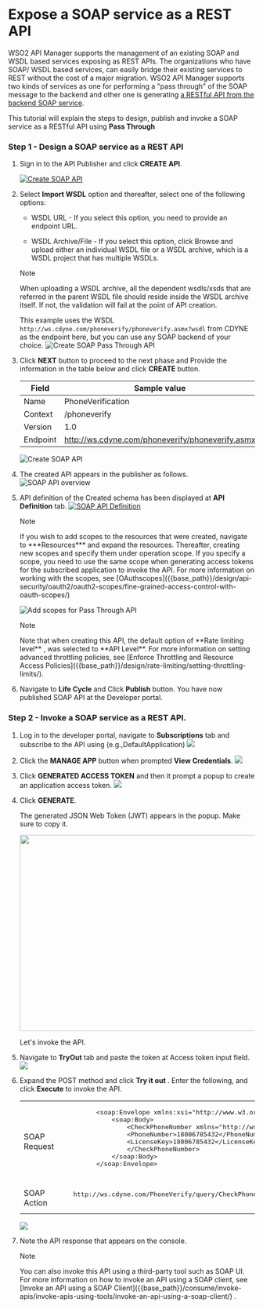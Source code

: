 # Expose a SOAP service as a REST API

WSO2 API Manager supports the management of an existing SOAP and WSDL based services exposing as REST APIs.
The organizations who have SOAP/ WSDL based services, can easily bridge their existing services to REST without the cost of a major migration. WSO2 API Manager supports two kinds of services as one for performing a  "pass through" of the SOAP message to the backend and other one is generating [a RESTful API from the backend SOAP service]({{base_path}}/design/create-api/generate-rest-api-from-soap-backend/).

This tutorial will explain the steps to design, publish and invoke a SOAP service as a RESTful API using **Pass Through**

### Step 1 - Design a SOAP service as a REST API

1.  Sign in to the API Publisher and click **CREATE API**.
    
    [![Create SOAP API]({{base_path}}/assets/img/learn/create-soap-api.jpg)]({{base_path}}/assets/img/learn/create-soap-api.jpg)

2.  Select **Import WSDL** option and thereafter, select one of the following options:

     * WSDL URL - If you select this option, you need to provide an endpoint URL.

     * WSDL Archive/File - If you select this option, click Browse and upload either an individual WSDL file or a WSDL archive, which is a WSDL project that has multiple WSDLs.

     <html><div class="admonition note">
     <p class="admonition-title">Note</p>
     <p>When uploading a WSDL archive, all the dependent wsdls/xsds that are referred in the parent WSDL file should reside inside the WSDL archive itself. If not, the validation will fail at the point of API creation.</p>
     </div>
     </html>

     This example uses the WSDL `http://ws.cdyne.com/phoneverify/phoneverify.asmx?wsdl` from CDYNE as the endpoint here, but you can use any SOAP backend of your choice.
        ![Create SOAP Pass Through API]({{base_path}}/assets/img/learn/generate-rest-api-from-soap-backend.jpg)

3.  Click **NEXT** button to proceed to the next phase and Provide the information in the table below and click **CREATE** button.

    | Field   | Sample value       |
    |---------|--------------------|
    | Name    | PhoneVerification  |
    | Context | /phoneverify       |
    | Version | 1.0                |
    | Endpoint| http://ws.cdyne.com/phoneverify/phoneverify.asmx|

    ![Create SOAP API]({{base_path}}/assets/img/learn/create-soap-api-form.jpg)

4.  The created API appears in the publisher as follows.
    ![SOAP API overview]({{base_path}}/assets/img/learn/created-soap-api.jpg)

5.  API definition of the Created schema has been displayed at **API Definition** tab.
     [![SOAP API Definition]({{base_path}}/assets/img/learn/api-definition-of-soap-api-created-by-passthrough-mode.jpg)]({{base_path}}/assets/img/learn/api-definition-of-soap-api-created-by-passthrough-mode.jpg)
  
    <html><div class="admonition note"><p class="admonition-title">Note</p>
    <p>
            If you wish to add scopes to the resources that were created, navigate to ***Resources*** and expand the resources. Thereafter, creating new scopes and specify them under operation scope. If you specify a scope, you need to use the same scope when generating access tokens for the subscribed application to invoke the API. For more information on working with the scopes, see
    [OAuthscopes]({{base_path}}/design/api-security/oauth2/oauth2-scopes/fine-grained-access-control-with-oauth-scopes/)
            </p>
        </div></html>   

    ![Add scopes for Pass Through API]({{base_path}}/assets/img/learn/add-scope-for-passthrough-soap-api.jpg)
     <html><div class="admonition note">
     <p class="admonition-title">Note</p>
     <p> Note that when creating this API, the default option of **Rate limiting level** , was selected to **API Level**. For more information on setting advanced throttling policies,
     see [Enforce Throttling and Resource Access Policies]({{base_path}}/design/rate-limiting/setting-throttling-limits/).</p>
     </div>
     </html>
     
5.  Navigate to **Life Cycle** and Click **Publish** button.
      You have now published SOAP API at the Developer portal.


### Step 2 - Invoke a SOAP service as a REST API.

1.  Log in to the developer portal, navigate to **Subscriptions** tab and subscribe to  the API using (e.g.,DefaultApplication)
      ![]({{base_path}}/assets/img/learn/subscribed-to-api.jpg)

2.  Click the **MANAGE APP** button when prompted **View Credentials**.
    ![]({{base_path}}/assets/img/learn/view-credentials.jpg)

3.  Click **GENERATED ACCESS TOKEN** and then it prompt a popup to create an application access token.
    ![]({{base_path}}/assets/img/learn/generate-accesstoken.jpg)


5. Click **GENERATE**.

     The generated JSON Web Token (JWT) appears in the popup. Make sure to copy it.
     <html>
     <img src="{{base_path}}/assets/img/learn/generate-access-token-popup.jpg" height="400" width="580">
     </html>

    Let's invoke the API.

6. Navigate to **TryOut** tab and paste the token at Access token input field.
    ![]({{base_path}}/assets/img/learn/soap-tryout.jpg)

7. Expand the POST method and click **Try it out** . Enter the following, and click       **Execute** to invoke the API.
      <html>
      <table>
      <tr>
      <td>SOAP Request</td>
       <td>
       <pre>
            &lt;soap:Envelope xmlns:xsi="http://www.w3.org/2001/XMLSchema-instance" xmlns:xsd="http://www.w3.org/2001/XMLSchema" xmlns:soap="http://schemas.xmlsoap.org/soap/envelope/"&gt;
                &lt;soap:Body&gt;
                    &lt;CheckPhoneNumber xmlns="http://ws.cdyne.com/PhoneVerify/query"&gt;
                    &lt;PhoneNumber&gt;18006785432&lt;/PhoneNumber&gt;
                    &lt;LicenseKey&gt;18006785432&lt;/LicenseKey&gt;
                    &lt;/CheckPhoneNumber&gt;
                &lt;/soap:Body&gt;
            &lt;/soap:Envelope&gt;
      </pre>
      </td>
      </tr>
      <tr>
      <td>SOAP Action
      </td>
      <td>
      <pre>
      http://ws.cdyne.com/PhoneVerify/query/CheckPhoneNumber
      </pre>
      </td>
      </tr>
      </table>
      </html>

    ![]({{base_path}}/assets/img/learn/soap-response.png)

8.  Note the API response that appears on the console.
    <html><div class="admonition note">
     <p class="admonition-title">Note</p>
     <p>You can also invoke this API using a third-party tool such as SOAP UI. For more information on how to invoke an API using a SOAP client, 
     see [Invoke an API using a SOAP Client]({{base_path}}/consume/invoke-apis/invoke-apis-using-tools/invoke-an-api-using-a-soap-client/) .</p>
     </div>
     </html>



